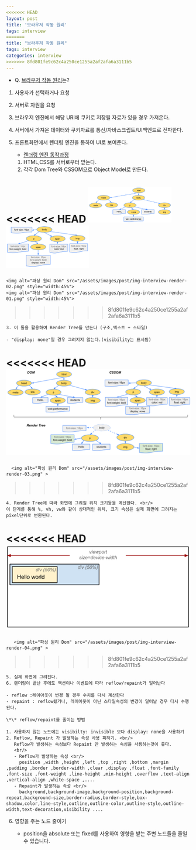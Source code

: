 ```yaml
---
<<<<<<< HEAD
layout: post
title: '브라우저 작동 원리'
tags: interview
=======
title: "브라우저 작동 원리"
tags: interview
categories: interview
>>>>>>> 8fd801fe9c62c4a250ce1255a2af2afa6a3111b5
---
```


- Q. <a href="https://d2.naver.com/helloworld/59361" target="_blank">브라우저 작동 원리</a>는?

1.  사용자가 선택하거나 요청
2.  서버로 자원을 요청
3.  브라우저 엔진에서 해당 URI에 쿠키로 저장될 자료가 있을 경우 가져온다.
4.  서버에서 가져온 데이터와 쿠키자료를 통신/자바스크립트/UI백엔드로 전파한다.
5.  프론트화면에서 렌더링 엔진을 통하여 UI로 보여준다.

    - <a href="https://boxfoxs.tistory.com/408" target="_blank" >렌더링 엔진 동작과정</a>

    1. HTML,CSS를 서버로부터 받는다.
    2. 각각 Dom Tree와 CSSOM으로 Object Model로 만든다.

<<<<<<< HEAD
    <img alt="파싱 원리 Dom" src="../assets/images/img-interview-render-02.png" style="width:45%">
    <img alt="파싱 원리 Dom" src="../assets/images/img-interview-render-01.png" style="width:45%">
=======
    <img alt="파싱 원리 Dom" src="/assets/images/post/img-interview-render-02.png" style="width:45%">
    <img alt="파싱 원리 Dom" src="/assets/images/post/img-interview-render-01.png" style="width:45%">
>>>>>>> 8fd801fe9c62c4a250ce1255a2af2afa6a3111b5

    3. 이 둘을 활용하여 Render Tree를 만든다 (구조,텍스트 + 스타일)

    - "display: none"일 경우 그려지지 않는다.(visibility는 표시됨)
<<<<<<< HEAD
      <img alt="파싱 원리 Dom" src="../assets/images/img-interview-render-03.png" >
=======
      <img alt="파싱 원리 Dom" src="/assets/images/post/img-interview-render-03.png" >
>>>>>>> 8fd801fe9c62c4a250ce1255a2af2afa6a3111b5

    4. Render Tree에 따라 화면에 그려질 위치 크기등을 계산한다. <br/>
    이 단계를 통해 %, vh, vw와 같이 상대적인 위치, 크기 속성은 실제 화면에 그려지는 pixel단위로 변환된다.

<<<<<<< HEAD
       <img alt="파싱 원리 Dom" src="../assets/images/img-interview-render-04.png" >
=======
       <img alt="파싱 원리 Dom" src="/assets/images/post/img-interview-render-04.png" >
>>>>>>> 8fd801fe9c62c4a250ce1255a2af2afa6a3111b5

    5. 실제 화면에 그려진다.
    6. 렌더링이 끝난 후에도 액션이나 이벤트에 따라 reflow/repaint가 일어난다

    - reflow :레이아웃이 변경 될 경우 수치를 다시 계산한다
    - repaint : reflow됬거나, 레이아웃이 아닌 스타일속성의 변경이 일어날 경우 다시 수행된다.

    \*\* reflow/repaint를 줄이는 방법

    1. 사용하지 않는 노드에는 visibilty: invisible 보다 display: none을 사용하기
    2. Reflow, Repaint 가 발생하는 속성 사용 피하기. <br/>
       Reflow가 발생하는 속성보다 Repaint 만 발생하는 속성을 사용하는것이 좋다.
       <br/>
       - Reflow가 발생하는 속성 <br/>
         position ,width ,height ,left ,top ,right ,bottom ,margin ,padding ,border ,border-width ,clear ,display ,float ,font-family ,font-size ,font-weight ,line-height ,min-height ,overflow ,text-align ,vertical-align ,white-space ,....
       - Repaint가 발생하는 속성 <br/>
         background,background-image,background-position,background-repeat,background-size,border-radius,border-style,box-shadow,color,line-style,outline,outline-color,outline-style,outline-width,text-decoration,visibility ....

6.  영향을 주는 노드 줄이기

    - position을 absolute 또는 fixed를 사용하여 영향을 받는 주변 노드들을 줄일 수 있습니다.
